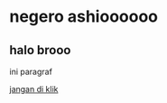 <html lang="en">
<head>
    <title>
        halo gua revina 
    </title>
</head>
<body>
    <h1>negero ashioooooo</h1>
    <h2>halo brooo</h2>
    <p>ini paragraf</p>
    <a href="https://www.youtube.com/watch?v=dQw4w9WgXcQ">jangan di klik</a>
</body>


</html>
